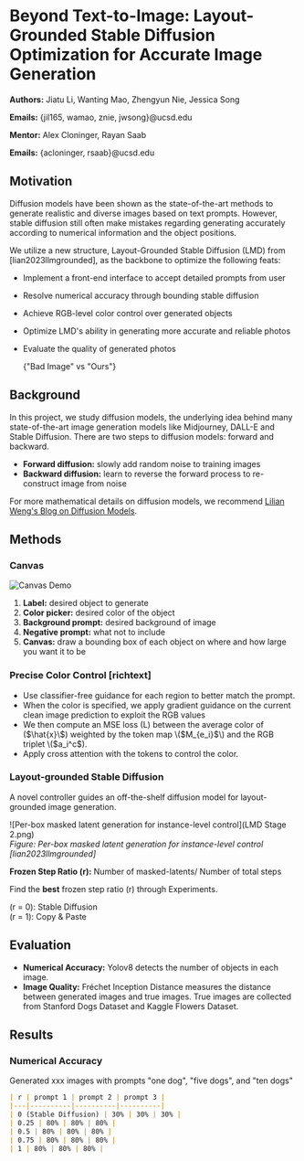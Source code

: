 # Beyond Text-to-Image: Layout-Grounded Stable Diffusion Optimization for Accurate Image Generation


**Authors:** Jiatu Li, Wanting Mao, Zhengyun Nie, Jessica Song 

**Emails:** {jil165, wamao, znie, jwsong}@ucsd.edu


**Mentor:** Alex Cloninger, Rayan Saab  

**Emails:** {acloninger, rsaab}@ucsd.edu

## Motivation

Diffusion models have been shown as the state-of-the-art methods to generate realistic and diverse images based on text prompts. However, stable diffusion still often make mistakes regarding generating accurately according to numerical information and the object positions.

We utilize a new structure, Layout-Grounded Stable Diffusion (LMD) from [lian2023llmgrounded], as the backbone to optimize the following feats:

- Implement a front-end interface to accept detailed prompts from user
- Resolve numerical accuracy through bounding stable diffusion
- Achieve RGB-level color control over generated objects
- Optimize LMD's ability in generating more accurate and reliable photos
- Evaluate the quality of generated photos

  {"Bad Image" vs "Ours"}

## Background
In this project, we study diffusion models, the underlying idea behind many state-of-the-art image generation models like Midjourney, DALL-E and Stable Diffusion. There are two steps to diffusion models: forward and backward.

- **Forward diffusion:** slowly add random noise to training images
- **Backward diffusion:** learn to reverse the forward process to re-construct image from noise

For more mathematical details on diffusion models, we recommend [Lilian Weng's Blog on Diffusion Models](https://lilianweng.github.io/posts/2021-07-11-diffusion-models/).

## Methods

### Canvas

![Canvas Demo](figures/canvas_demo.png)

1. **Label:** desired object to generate
2. **Color picker:** desired color of the object
3. **Background prompt:** desired background of image
4. **Negative prompt:** what not to include
5. **Canvas:** draw a bounding box of each object on where and how large you want it to be

### Precise Color Control [richtext]

- Use classifier-free guidance for each region to better match the prompt.
- When the color is specified, we apply gradient guidance on the current clean image prediction to exploit the RGB values
- We then compute an MSE loss \(L\) between the average color of \($\hat{x}\$) weighted by the token map \($M_{e_i}$\) and the RGB triplet \($a_i^c$\).
- Apply cross attention with the tokens to control the color.

### Layout-grounded Stable Diffusion

A novel controller guides an off-the-shelf diffusion model for layout-grounded image generation.

![Per-box masked latent generation for instance-level control](LMD Stage 2.png)  
*Figure: Per-box masked latent generation for instance-level control [lian2023llmgrounded]*

**Frozen Step Ratio \(r\):** Number of masked-latents/ Number of total steps

Find the **best** frozen step ratio \(r\) through Experiments.

\(r = 0\): Stable Diffusion  
\(r = 1\): Copy & Paste

## Evaluation

- **Numerical Accuracy:** Yolov8 detects the number of objects in each image.
- **Image Quality:** Fréchet Inception Distance measures the distance between generated images and true images. True images are collected from Stanford Dogs Dataset and Kaggle Flowers Dataset.

## Results

### Numerical Accuracy

Generated xxx images with prompts "one dog", "five dogs", and "ten dogs"

```markdown
| r | prompt 1 | prompt 2 | prompt 3 |
|---|----------|----------|----------|
| 0 (Stable Diffusion) | 30% | 30% | 30% |
| 0.25 | 80% | 80% | 80% |
| 0.5 | 80% | 80% | 80% |
| 0.75 | 80% | 80% | 80% |
| 1 | 80% | 80% | 80% |
